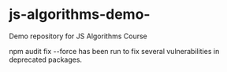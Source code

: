 # js-algorithms-demo-
Demo repository for JS Algorithms Course

npm audit fix --force has been run to fix several vulnerabilities in deprecated packages.
